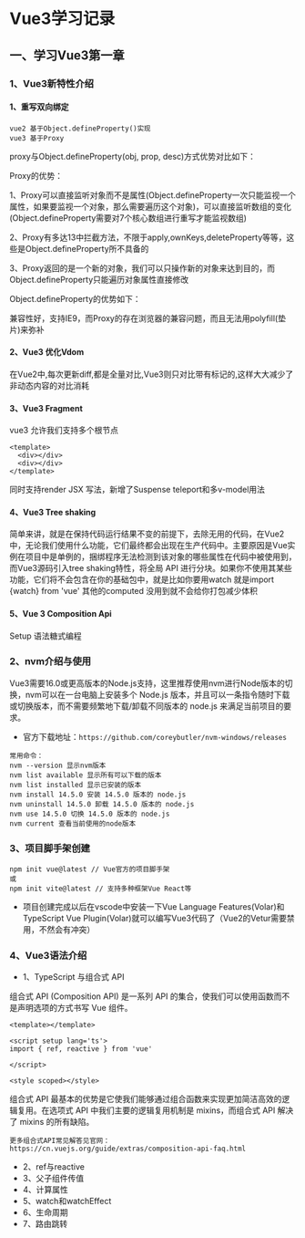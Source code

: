 # Vue3学习记录

## 一、学习Vue3第一章

### 1、Vue3新特性介绍

#### 1、重写双向绑定

```
vue2 基于Object.defineProperty()实现
vue3 基于Proxy
```

proxy与Object.defineProperty(obj, prop, desc)方式优势对比如下：

Proxy的优势：

1、Proxy可以直接监听对象而不是属性(Object.defineProperty一次只能监视一个属性，如果要监视一个对象，那么需要遍历这个对象)，可以直接监听数组的变化(Object.defineProperty需要对7个核心数组进行重写才能监视数组)

2、Proxy有多达13中拦截方法，不限于apply,ownKeys,deleteProperty等等，这些是Object.defineProperty所不具备的

3、Proxy返回的是一个新的对象，我们可以只操作新的对象来达到目的，而Object.defineProperty只能遍历对象属性直接修改

Object.defineProperty的优势如下：

兼容性好，支持IE9，而Proxy的存在浏览器的兼容问题，而且无法用polyfill(垫片)来弥补

#### 2、Vue3 优化Vdom

在Vue2中,每次更新diff,都是全量对比,Vue3则只对比带有标记的,这样大大减少了非动态内容的对比消耗

#### 3、Vue3 Fragment

vue3 允许我们支持多个根节点

```
<template>
  <div></div>
  <div></div>
</template>
```

同时支持render JSX 写法，新增了Suspense teleport和多v-model用法

#### 4、Vue3 Tree shaking

简单来讲，就是在保持代码运行结果不变的前提下，去除无用的代码，在Vue2中，无论我们使用什么功能，它们最终都会出现在生产代码中。主要原因是Vue实例在项目中是单例的，捆绑程序无法检测到该对象的哪些属性在代码中被使用到，而Vue3源码引入tree shaking特性，将全局 API 进行分块。如果你不使用其某些功能，它们将不会包含在你的基础包中，就是比如你要用watch 就是import {watch} from 'vue' 其他的computed 没用到就不会给你打包减少体积

#### 5、Vue 3 Composition Api

Setup 语法糖式编程

### 2、nvm介绍与使用

Vue3需要16.0或更高版本的Node.js支持，这里推荐使用nvm进行Node版本的切换，nvm可以在一台电脑上安装多个 Node.js 版本，并且可以一条指令随时下载或切换版本，而不需要频繁地下载/卸载不同版本的 node.js 来满足当前项目的要求。

+ 官方下载地址：`https://github.com/coreybutler/nvm-windows/releases`

```
常用命令：
nvm --version 显示nvm版本
nvm list available 显示所有可以下载的版本
nvm list installed 显示已安装的版本
nvm install 14.5.0 安装 14.5.0 版本的 node.js
nvm uninstall 14.5.0 卸载 14.5.0 版本的 node.js
nvm use 14.5.0 切换 14.5.0 版本的 node.js
nvm current 查看当前使用的node版本
```

### 3、项目脚手架创建

```
npm init vue@latest // Vue官方的项目脚手架
或
npm init vite@latest // 支持多种框架Vue React等
```
+ 项目创建完成以后在vscode中安装一下Vue Language Features(Volar)和TypeScript Vue Plugin(Volar)就可以编写Vue3代码了（Vue2的Vetur需要禁用，不然会有冲突）

### 4、Vue3语法介绍
+ 1、TypeScript 与组合式 API

组合式 API (Composition API) 是一系列 API 的集合，使我们可以使用函数而不是声明选项的方式书写 Vue 组件。
```
<template></template>

<script setup lang='ts'>
import { ref, reactive } from 'vue'

</script>

<style scoped></style>
```
组合式 API 最基本的优势是它使我们能够通过组合函数来实现更加简洁高效的逻辑复用。在选项式 API 中我们主要的逻辑复用机制是 mixins，而组合式 API 解决了 mixins 的所有缺陷。
```
更多组合式API常见解答见官网：https://cn.vuejs.org/guide/extras/composition-api-faq.html
```

+ 2、ref与reactive
+ 3、父子组件传值
+ 4、计算属性
+ 5、watch和watchEffect
+ 6、生命周期
+ 7、路由跳转

